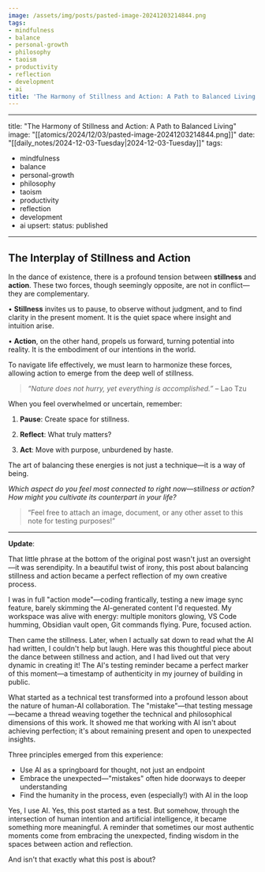 ```yaml
---
image: /assets/img/posts/pasted-image-20241203214844.png
tags:
- mindfulness
- balance
- personal-growth
- philosophy
- taoism
- productivity
- reflection
- development
- ai
title: 'The Harmony of Stillness and Action: A Path to Balanced Living'
---
```

---
title: "The Harmony of Stillness and Action: A Path to Balanced Living"
image: "[[atomics/2024/12/03/pasted-image-20241203214844.png]]"
date: "[[daily_notes/2024-12-03-Tuesday|2024-12-03-Tuesday]]"
tags:
  - mindfulness
  - balance
  - personal-growth
  - philosophy
  - taoism
  - productivity
  - reflection
  - development
  - ai
upsert: 
status: published
---
## The Interplay of Stillness and Action

In the dance of existence, there is a profound tension between **stillness** and **action**. These two forces, though seemingly opposite, are not in conflict—they are complementary.

• **Stillness** invites us to pause, to observe without judgment, and to find clarity in the present moment. It is the quiet space where insight and intuition arise.

• **Action**, on the other hand, propels us forward, turning potential into reality. It is the embodiment of our intentions in the world.

To navigate life effectively, we must learn to harmonize these forces, allowing action to emerge from the deep well of stillness.

> _“Nature does not hurry, yet everything is accomplished.”_
> – Lao Tzu

When you feel overwhelmed or uncertain, remember:

1. **Pause**: Create space for stillness.

2. **Reflect**: What truly matters?

3. **Act**: Move with purpose, unburdened by haste.

The art of balancing these energies is not just a technique—it is a way of being.

_Which aspect do you feel most connected to right now—stillness or action? How might you cultivate its counterpart in your life?_

> “Feel free to attach an image, document, or any other asset to this note for testing purposes!”

---
**Update**:

That little phrase at the bottom of the original post wasn't just an oversight—it was serendipity. In a beautiful twist of irony, this post about balancing stillness and action became a perfect reflection of my own creative process.

I was in full "action mode"—coding frantically, testing a new image sync feature, barely skimming the AI-generated content I'd requested. My workspace was alive with energy: multiple monitors glowing, VS Code humming, Obsidian vault open, Git commands flying. Pure, focused action.

Then came the stillness. Later, when I actually sat down to read what the AI had written, I couldn't help but laugh. Here was this thoughtful piece about the dance between stillness and action, and I had lived out that very dynamic in creating it! The AI's testing reminder became a perfect marker of this moment—a timestamp of authenticity in my journey of building in public.

What started as a technical test transformed into a profound lesson about the nature of human-AI collaboration. The "mistake"—that testing message—became a thread weaving together the technical and philosophical dimensions of this work. It showed me that working with AI isn't about achieving perfection; it's about remaining present and open to unexpected insights.

Three principles emerged from this experience:

- Use AI as a springboard for thought, not just an endpoint
- Embrace the unexpected—"mistakes" often hide doorways to deeper understanding
- Find the humanity in the process, even (especially!) with AI in the loop

Yes, I use AI. Yes, this post started as a test. But somehow, through the intersection of human intention and artificial intelligence, it became something more meaningful. A reminder that sometimes our most authentic moments come from embracing the unexpected, finding wisdom in the spaces between action and reflection.

And isn't that exactly what this post is about?
